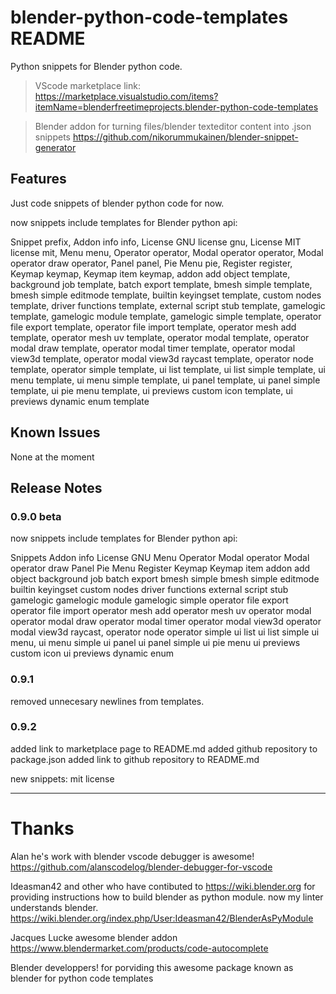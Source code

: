 # blender-python-code-templates README

Python snippets for Blender python code.

> VScode marketplace link:
https://marketplace.visualstudio.com/items?itemName=blenderfreetimeprojects.blender-python-code-templates

> Blender addon for turning files/blender texteditor content into .json snippets
https://github.com/nikorummukainen/blender-snippet-generator

## Features

Just code snippets of blender python code for now.

now snippets include templates for Blender python api:

Snippet                         prefix,
Addon info                      info,
License GNU                     license gnu,
License MIT                     license mit,
Menu                            menu,
Operator                        operator,
Modal operator                  operator,
Modal operator draw             operator,
Panel                           panel,
Pie Menu                        pie,
Register                        register,
Keymap                          keymap,
Keymap item                     keymap,
addon add object                template,
background job                  template,
batch export                    template,
bmesh simple                    template,
bmesh simple editmode           template,
builtin keyingset               template,
custom nodes                    template,
driver functions                template,
external script stub            template,
gamelogic                       template,
gamelogic module                template,
gamelogic simple                template,
operator file export            template,
operator file import            template,
operator mesh add               template,
operator mesh uv                template,
operator modal                  template,
operator modal draw             template,
operator modal timer            template,
operator modal view3d           template,
operator modal view3d raycast   template,
operator node                   template,
operator simple                 template,
ui list                         template,
ui list simple                  template,
ui menu                         template,
ui menu simple                  template,
ui panel                        template,
ui panel simple                 template,
ui pie menu                     template,
ui previews custom icon         template,
ui previews dynamic enum        template

## Known Issues

None at the moment

## Release Notes

### 0.9.0 beta
now snippets include templates for Blender python api:

Snippets
Addon info
License GNU
Menu
Operator
Modal operator
Modal operator draw
Panel
Pie Menu
Register
Keymap
Keymap item
addon add object
background job
batch export
bmesh simple
bmesh simple editmode
builtin keyingset
custom nodes
driver functions
external script stub
gamelogic
gamelogic module
gamelogic simple
operator file export
operator file import
operator mesh add
operator mesh uv
operator modal
operator modal draw
operator modal timer
operator modal view3d
operator modal view3d raycast,
operator node
operator simple
ui list
ui list simple
ui menu,
ui menu simple
ui panel
ui panel simple
ui pie menu
ui previews custom icon
ui previews dynamic enum

### 0.9.1

removed unnecesary newlines from templates.

### 0.9.2
added link to marketplace page to README.md
added github repository to package.json
added link to github repository to README.md

new snippets:
mit license


-----------------------------------------------------------------------------------------------------------

# Thanks
Alan 
he's work with blender vscode debugger is awesome!
https://github.com/alanscodelog/blender-debugger-for-vscode

Ideasman42 and other who have contibuted to https://wiki.blender.org
for providing instructions how to build blender as python module.
now my linter understands blender.
https://wiki.blender.org/index.php/User:Ideasman42/BlenderAsPyModule

Jacques Lucke awesome blender addon  
https://www.blendermarket.com/products/code-autocomplete

Blender developpers!
for porviding this awesome package known as blender
for python code templates
